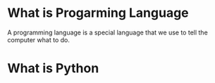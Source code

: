 <h1> What is Progarming Language </h1>
<p> A programming language is a special language that we use to tell the computer what to do. </p>
<h1>What is Python </h1>
<pre>  </pre>
